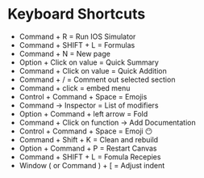# Keyboard Shortcuts 


* Command + R = Run IOS Simulator
* Command + SHIFT + L = Formulas
* Command + N = New page
* Option + Click on value = Quick Summary
* Command + Click on value = Quick Addition
* Command + / = Comment out selected section
* Command + click = embed menu
* Control + Command + Space = Emojis
* Command -> Inspector = List of modifiers
* Option + Command + left arrow = Fold         
* Command + Click on function -> Add Documentation
* Control + Command + Space = Emoji 😶
* Command + Shift + K = Clean and rebuild
* Option + Command + P = Restart Canvas
* Command + SHIFT + L = Fomula Recepies
* Window ( or Command ) + [ = Adjust indent 
